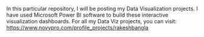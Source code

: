 In this particular repository, I will be posting my Data Visualization projects. I have used Microsoft Power BI software to build these interactive visualization dashboards.
For all my Data Viz projects, you can visit: https://www.novypro.com/profile_projects/rakeshbangla 
